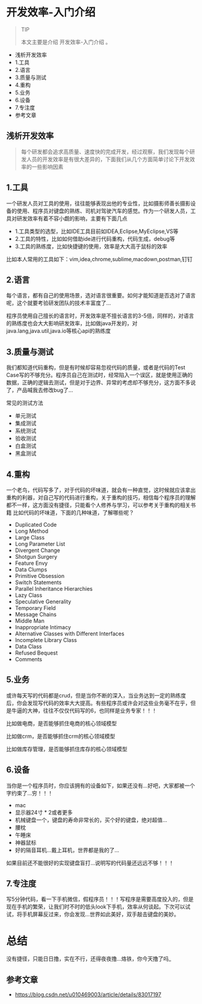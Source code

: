 # 开发效率-入门介绍

> TIP
> 
> 本文主要是介绍 开发效率-入门介绍 。

- 浅析开发效率
- 1.工具
- 2.语言
- 3.质量与测试
- 4.重构
- 5.业务
- 6.设备
- 7.专注度
- 参考文章

## 浅析开发效率

> 每个研发都会追求高质量、速度快的完成开发，经过观察，我们发现每个研发人员的开发效率是有很大差异的，下面我们从几个方面简单讨论下开发效率的一些影响因素

## 1.工具

一个研发人员对工具的使用，往往能够表现出他的专业性，比如摄影师善长摄影设备的使用、程序员对键盘的熟练、司机对驾驶汽车的感觉。作为一个研发人员，工具对研发效率有着不容小觑的影响，主要有下面几点

- 1.工具类型的选型，比如IDE工具目前如IDEA,Eclipse,MyEclipse,VS等
- 2.工具的特性，比如如何借助ide进行代码重构，代码生成，debug等
- 3.工具的熟练度，比如快捷键的使用，效率是大大高于鼠标的效率

比如本人常用的工具如下：vim,idea,chrome,sublime,macdown,postman,钉钉

## 2.语言

每个语言，都有自己的使用场景，选对语言很重要。如何才能知道是否选对了语言呢，这个就要考验研发团队的技术丰富度了…

程序员使用自己擅长的语言时，开发效率是不擅长语言的3-5倍，同样的，对语言的熟练度也会大大影响研发效率，比如做java开发的，对java.lang,java.util,java.io等核心api的熟练度

## 3.质量与测试

我们都知道代码重构，但是有时候却容易忽视代码的质量，或者是代码的Test Case写的不够充分。程序员自己在测试时，经常陷入一个误区，就是使用正确的数据，正确的逻辑去测试，但是对于边界、异常的考虑却不够充分，这方面不多说了，产品喊我去修改bug了…

常见的测试方法

- 单元测试
- 集成测试
- 系统测试
- 验收测试
- 白盒测试
- 黑盒测试

## 4.重构

一个老鸟，代码写多了，对于代码的坏味道，就会有一种直觉，这时候就应该拿出重构的利器，对自己写的代码进行重构，关于重构的技巧，相信每个程序员的理解都不一样，这方面没有捷径，只能看个人修养与学习，可以参考关于重构的相关书籍 比如代码的坏味道，下面的几种味道，了解哪些呢？

- Duplicated Code
- Long Method
- Large Class
- Long Parameter List
- Divergent Change
- Shotgun Surgery
- Feature Envy
- Data Clumps
- Primitive Obsession
- Switch Statements
- Parallel Inheritance Hierarchies
- Lazy Class
- Speculative Generality
- Temporary Field
- Message Chains
- Middle Man
- Inappropriate Intimacy
- Alternative Classes with Different Interfaces
- Incomplete Library Class
- Data Class
- Refused Bequest
- Comments

## 5.业务

或许每天写的代码都是crud，但是当你不断的深入，当业务达到一定的熟练度后，你会发现写代码的效率大大提高。有些程序员或许会对这些业务毫不在乎，但是牛逼的大神，往往不仅仅代码写的6，也同样是业务专家！！！

比如做电商，是否能够抓住电商的核心领域模型

比如做crm，是否能够抓住crm的核心领域模型

比如做库存管理，是否能够抓住库存的核心领域模型

## 6.设备

当你是一个程序员时，你应该拥有的设备如下，如果还没有…好吧，大家都被一个字约束了…穷！！！

- mac
- 显示器24寸 * 2或者更多
- 机械键盘一个，键盘的寿命非常长的，买个好的键盘，绝对超值…
- 腰枕
- 午睡床
- 神器鼠标
- 好的隔音耳机…戴上耳机，世界都是我的了…

如果目前还不能很好的实现键盘盲打…说明写的代码量还远远不够！！！

## 7.专注度

写5分钟代码，看一下手机微信，假程序员！！！写程序是需要高度投入的，但是现在手机的繁荣，让我们时不时的低头look下手机，效率从何谈起。下次可以试试，将手机屏幕反过来，你会发现…世界如此美好，双手敲击键盘的美妙。

# 总结

没有捷径，只能日日撸，实在不行，还得夜夜撸…烙铁，你今天撸了吗_

## 参考文章

- https://blog.csdn.net/u010469003/article/details/83017197
